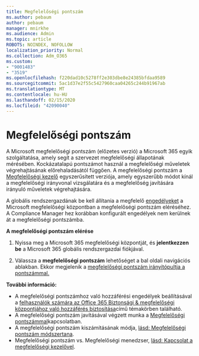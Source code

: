 ```yaml
---
title: Megfelelőségi pontszám
ms.author: pebaum
author: pebaum
manager: mnirkhe
ms.audience: Admin
ms.topic: article
ROBOTS: NOINDEX, NOFOLLOW
localization_priority: Normal
ms.collection: Adm_O365
ms.custom:
- "9001483"
- "3519"
ms.openlocfilehash: f220dad10c5278ff2e303dbe8e24385bfdaa9589
ms.sourcegitcommit: 5ac1d37e2f55c5427960caa04265c244b91967ab
ms.translationtype: MT
ms.contentlocale: hu-HU
ms.lasthandoff: 02/15/2020
ms.locfileid: "42090040"
---
```

# <a name="compliance-score"></a>Megfelelőségi pontszám

A Microsoft megfelelőségi pontszám (előzetes verzió) a Microsoft 365 egyik szolgáltatása, amely segít a szervezet megfelelőségi állapotának mérésében. Kockázatalapú pontszámot használ a megfelelőségi műveletek végrehajtásának előrehaladásától függően.   A megfelelőségi pontszám a [Megfelelőségi kezelő](https://docs.microsoft.com/en-us/microsoft-365/compliance/compliance-manager-overview) egyszerűsített verziója, amely egyszerűbb módot kínál a megfelelőségi irányvonal vizsgálatára és a megfelelőség javítására irányuló műveletek végrehajtására. 

A globális rendszergazdának be kell állítania a megfelelő [engedélyeket](https://docs.microsoft.com/en-us/microsoft-365/security/office-365-security/permissions-in-the-security-and-compliance-center) a Microsoft megfelelőségi központban a megfelelőségi pontszám eléréséhez.  A Compliance Manager hez korábban konfigurált engedélyek nem kerülnek át a megfelelőségi pontszámba.

**A megfelelőségi pontszám elérése**

1. Nyissa meg a Microsoft 365 megfelelőségi központját, és **jelentkezzen be** a Microsoft 365 globális rendszergazdai fiókjával.

2. Válassza a **megfelelőségi pontszám** lehetőséget a bal oldali navigációs ablakban. Ekkor megjelenik a [megfelelőségi pontszám irányítópultja a pontszámmal.](https://docs.microsoft.com/en-us/microsoft-365/compliance/compliance-score-setup#understand-the-compliance-score-dashboard)
 

**További információ:**

- A megfelelőségi pontszámhoz való hozzáférési engedélyek beállításával a [felhasználók számára az Office 365 Biztonsági & megfelelőségi központjához való hozzáférés biztosítása](https://docs.microsoft.com/en-us/microsoft-365/security/office-365-security/grant-access-to-the-security-and-compliance-center)című témakörben található.
- A megfelelőségi pontszám javításával végzett munka a [Megfelelőségi pontszámmal](https://docs.microsoft.com/en-us/microsoft-365/compliance/working-with-compliance-score)kapcsolatban.
- A megfelelőségi pontszám kiszámításának módja, [lásd: Megfelelőségi pontszám módszertana](https://docs.microsoft.com/en-us/microsoft-365/compliance/compliance-score-methodology).
- Megfelelőségi pontszám vs. Megfelelőségi menedzser, [lásd: Kapcsolat a megfelelőségi kezelővel](https://docs.microsoft.com/en-us/microsoft-365/compliance/compliance-score#relationship-to-compliance-manager).

